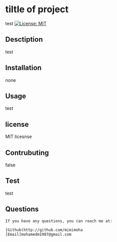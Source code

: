 # tiltle of project
test
[![License: MIT](https://img.shields.io/badge/License-MIT-yellow.svg)](https://opensource.org/licenses/MIT)

## Desctiption 
test
## Installation
none
## Usage
test
## license
MIT licesnse
## Contrubuting
false
## Test 
test
## Questions 
    If you have any questions, you can reach me at:
    
    [Github(http://github.com/mimimoha
    [Email]mohamedm1987@gmail.com